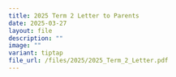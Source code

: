 ```yaml
---
title: 2025 Term 2 Letter to Parents
date: 2025-03-27
layout: file
description: ""
image: ""
variant: tiptap
file_url: /files/2025/2025_Term_2_Letter.pdf
---
```

